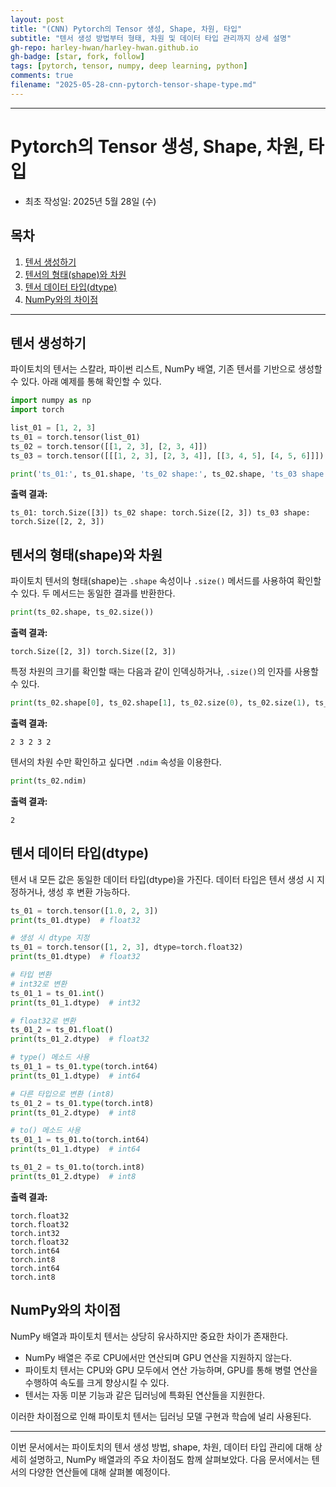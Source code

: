 ```yaml
---
layout: post
title: "(CNN) Pytorch의 Tensor 생성, Shape, 차원, 타입"
subtitle: "텐서 생성 방법부터 형태, 차원 및 데이터 타입 관리까지 상세 설명"
gh-repo: harley-hwan/harley-hwan.github.io
gh-badge: [star, fork, follow]
tags: [pytorch, tensor, numpy, deep learning, python]
comments: true
filename: "2025-05-28-cnn-pytorch-tensor-shape-type.md"
---
```


---------------------------------------------------

# Pytorch의 Tensor 생성, Shape, 차원, 타입

* 최초 작성일: 2025년 5월 28일 (수)

## 목차

1. [텐서 생성하기](#텐서-생성하기)
2. [텐서의 형태(shape)와 차원](#텐서의-형태shape와-차원)
3. [텐서 데이터 타입(dtype)](#텐서-데이터-타입dtype)
4. [NumPy와의 차이점](#numpy와의-차이점)

---

## 텐서 생성하기

파이토치의 텐서는 스칼라, 파이썬 리스트, NumPy 배열, 기존 텐서를 기반으로 생성할 수 있다. 아래 예제를 통해 확인할 수 있다.

```python
import numpy as np
import torch

list_01 = [1, 2, 3]
ts_01 = torch.tensor(list_01)
ts_02 = torch.tensor([[1, 2, 3], [2, 3, 4]])
ts_03 = torch.tensor([[[1, 2, 3], [2, 3, 4]], [[3, 4, 5], [4, 5, 6]]])

print('ts_01:', ts_01.shape, 'ts_02 shape:', ts_02.shape, 'ts_03 shape:', ts_03.shape)
```

**출력 결과:**

```text
ts_01: torch.Size([3]) ts_02 shape: torch.Size([2, 3]) ts_03 shape: torch.Size([2, 2, 3])
```

## 텐서의 형태(shape)와 차원

파이토치 텐서의 형태(shape)는 `.shape` 속성이나 `.size()` 메서드를 사용하여 확인할 수 있다. 두 메서드는 동일한 결과를 반환한다.

```python
print(ts_02.shape, ts_02.size())
```

**출력 결과:**

```text
torch.Size([2, 3]) torch.Size([2, 3])
```

특정 차원의 크기를 확인할 때는 다음과 같이 인덱싱하거나, `.size()`의 인자를 사용할 수 있다.

```python
print(ts_02.shape[0], ts_02.shape[1], ts_02.size(0), ts_02.size(1), ts_02.size()[0])
```

**출력 결과:**

```text
2 3 2 3 2
```

텐서의 차원 수만 확인하고 싶다면 `.ndim` 속성을 이용한다.

```python
print(ts_02.ndim)
```

**출력 결과:**

```text
2
```

## 텐서 데이터 타입(dtype)

텐서 내 모든 값은 동일한 데이터 타입(dtype)을 가진다. 데이터 타입은 텐서 생성 시 지정하거나, 생성 후 변환 가능하다.

```python
ts_01 = torch.tensor([1.0, 2, 3])
print(ts_01.dtype)  # float32

# 생성 시 dtype 지정
ts_01 = torch.tensor([1, 2, 3], dtype=torch.float32)
print(ts_01.dtype)  # float32

# 타입 변환
# int32로 변환
ts_01_1 = ts_01.int()
print(ts_01_1.dtype)  # int32

# float32로 변환
ts_01_2 = ts_01.float()
print(ts_01_2.dtype)  # float32

# type() 메소드 사용
ts_01_1 = ts_01.type(torch.int64)
print(ts_01_1.dtype)  # int64

# 다른 타입으로 변환 (int8)
ts_01_2 = ts_01.type(torch.int8)
print(ts_01_2.dtype)  # int8

# to() 메소드 사용
ts_01_1 = ts_01.to(torch.int64)
print(ts_01_1.dtype)  # int64

ts_01_2 = ts_01.to(torch.int8)
print(ts_01_2.dtype)  # int8
```

**출력 결과:**

```text
torch.float32
torch.float32
torch.int32
torch.float32
torch.int64
torch.int8
torch.int64
torch.int8
```

## NumPy와의 차이점

NumPy 배열과 파이토치 텐서는 상당히 유사하지만 중요한 차이가 존재한다.

* NumPy 배열은 주로 CPU에서만 연산되며 GPU 연산을 지원하지 않는다.
* 파이토치 텐서는 CPU와 GPU 모두에서 연산 가능하며, GPU를 통해 병렬 연산을 수행하여 속도를 크게 향상시킬 수 있다.
* 텐서는 자동 미분 기능과 같은 딥러닝에 특화된 연산들을 지원한다.

이러한 차이점으로 인해 파이토치 텐서는 딥러닝 모델 구현과 학습에 널리 사용된다.

---

이번 문서에서는 파이토치의 텐서 생성 방법, shape, 차원, 데이터 타입 관리에 대해 상세히 설명하고, NumPy 배열과의 주요 차이점도 함께 살펴보았다. 다음 문서에서는 텐서의 다양한 연산들에 대해 살펴볼 예정이다.
